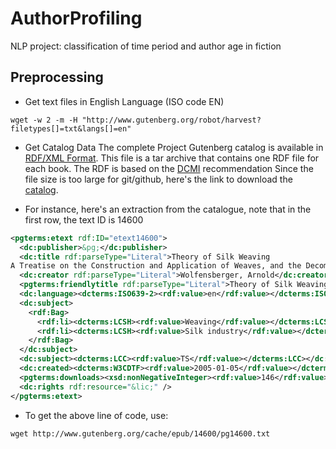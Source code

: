 # AuthorProfiling
NLP project: classification of time period and author age in fiction

## Preprocessing
- Get text files in English Language (ISO code EN)
```shell
wget -w 2 -m -H "http://www.gutenberg.org/robot/harvest?filetypes[]=txt&langs[]=en"
```

- Get Catalog Data
The complete Project Gutenberg catalog is available in [RDF/XML Format](https://www.w3.org/RDF/).
This file is a tar archive that contains one RDF file for each book. The RDF is based on the [DCMI](http://dublincore.org/documents/dc-rdf/) recommendation
Since the file size is too large for git/github, here's the link to download the [catalog](https://www.gutenberg.org/wiki/Gutenberg:Feeds).

- For instance, here's an extraction from the catalogue, note that in the first row, the text ID is 14600
```xml
<pgterms:etext rdf:ID="etext14600">
  <dc:publisher>&pg;</dc:publisher>
  <dc:title rdf:parseType="Literal">Theory of Silk Weaving
A Treatise on the Construction and Application of Weaves, and the Decomposition and Calculation of Broad and Narrow, Plain, Novelty and Jacquard Silk Fabrics</dc:title>
  <dc:creator rdf:parseType="Literal">Wolfensberger, Arnold</dc:creator>
  <pgterms:friendlytitle rdf:parseType="Literal">Theory of Silk Weaving by Arnold Wolfensberger</pgterms:friendlytitle>
  <dc:language><dcterms:ISO639-2><rdf:value>en</rdf:value></dcterms:ISO639-2></dc:language>
  <dc:subject>
    <rdf:Bag>
      <rdf:li><dcterms:LCSH><rdf:value>Weaving</rdf:value></dcterms:LCSH></rdf:li>
      <rdf:li><dcterms:LCSH><rdf:value>Silk industry</rdf:value></dcterms:LCSH></rdf:li>
    </rdf:Bag>
  </dc:subject>
  <dc:subject><dcterms:LCC><rdf:value>TS</rdf:value></dcterms:LCC></dc:subject>
  <dc:created><dcterms:W3CDTF><rdf:value>2005-01-05</rdf:value></dcterms:W3CDTF></dc:created>
  <pgterms:downloads><xsd:nonNegativeInteger><rdf:value>146</rdf:value></xsd:nonNegativeInteger></pgterms:downloads>
  <dc:rights rdf:resource="&lic;" />
</pgterms:etext>
```
- To get the above line of code, use:
```shell
wget http://www.gutenberg.org/cache/epub/14600/pg14600.txt  
```
